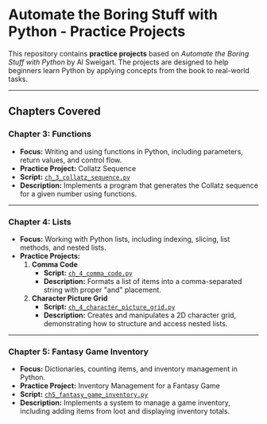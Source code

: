 # Automate the Boring Stuff with Python - Practice Projects

This repository contains **practice projects** based on *Automate the Boring Stuff with Python* by Al Sweigart.
The projects are designed to help beginners learn Python by applying concepts from the book to real-world tasks.

---

## Chapters Covered

### Chapter 3: Functions

* **Focus:** Writing and using functions in Python, including parameters, return values, and control flow.
* **Practice Project:** Collatz Sequence
* **Script:** [`ch_3_collatz_sequence.py`](ch_3_collatz_sequence.py)
* **Description:** Implements a program that generates the Collatz sequence for a given number using functions.

---

### Chapter 4: Lists

* **Focus:** Working with Python lists, including indexing, slicing, list methods, and nested lists.
* **Practice Projects:**
  1. **Comma Code**
     * **Script:** [`ch_4_comma_code.py`](ch_4_comma_code.py)
     * **Description:** Formats a list of items into a comma-separated string with proper "and" placement.
  2. **Character Picture Grid**
     * **Script:** [`ch_4_character_picture_grid.py`](ch_4_character_picture_grid.py)
     * **Description:** Creates and manipulates a 2D character grid, demonstrating how to structure and access nested lists.

---

### Chapter 5: Fantasy Game Inventory

* **Focus:** Dictionaries, counting items, and inventory management in Python.
* **Practice Project:** Inventory Management for a Fantasy Game
* **Script:** [`ch5_fantasy_game_inventory.py`](ch5_fantasy_game_inventory.py)
* **Description:** Implements a system to manage a game inventory, including adding items from loot and displaying inventory totals.
